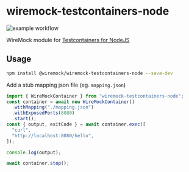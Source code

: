 # wiremock-testcontainers-node

![example workflow](https://github.com/wiremock/wiremock-testcontainers-node/actions/workflows/ci.yml/badge.svg)

WireMock module for [Testcontainers for NodeJS](https://node.testcontainers.org/)

## Usage

```bash
npm install @wiremock/wiremock-testcontainers-node --save-dev
```

Add a stub mapping json file (eg. `mapping.json`)

```js
import { WireMockContainer } from "wiremock-testcontainers-node";
const container = await new WireMockContainer()
  .withMapping("./mapping.json")
  .withExposedPorts(8080)
  .start();
const { output, exitCode } = await container.exec([
  "curl",
  "http://localhost:8080/hello",
]);

console.log(output);

await container.stop();
```
